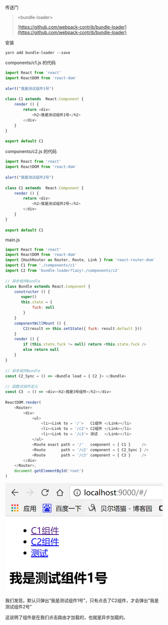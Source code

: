 传送门

> &lt;bundle-loader&gt;
>
> [https://github.com/webpack-contrib/bundle-loader](https://github.com/webpack-contrib/bundle-loader)

安装

```
yarn add bundle-loader --save
```

components/c1.js 的代码

```js
import React from 'react'
import ReactDOM from 'react-dom'

alert("我是测试组件1号")

class C1 extends  React.Component {
    render () {
        return <div>
            <h2>我是测试组件1号</h2>
        </div>
    }
}

export default C1
```

components/c2.js 的代码

```js
import React from 'react'
import ReactDOM from 'react-dom'

alert("我是测试组件2号")

class C1 extends  React.Component {
    render () {
        return <div>
            <h2>我是测试组件2号</h2>
        </div>
    }
}

export default C1
```

main.js

```js
import React from 'react'
import ReactDOM from 'react-dom'
import {HashRouter as Router, Route, Link } from 'react-router-dom'
import C1 from './components/c1'
import C2 from 'bundle-loader?lazy!./components/c2'

// 异步组件Bundle
class Bundle extends React.Component {
    constructor () {
       super()
       this.state = {
            fuck: null
        }
    }
    componentWillMount () {
        C2(result => this.setState({ fuck: result.default }))
    }
    render () {
        if (this.state.fuck != null) return <this.state.fuck />
        else return null
    }
}

// 异步组件Bundle
const C2_Sync = () => <Bundle load = { C2 }> </Bundle>

// 函数式组件定义
const C3  = () => <div><h2>我是3号组件</h2></div>

ReactDOM.render(
    <Router>
        <div>
            <ul>
                <li><Link to = '/'>   C1组件 </Link></li>
                <li><Link to = '/c2'> C2组件 </Link></li>
                <li><Link to = '/c3'> 测试   </Link></li>
            </ul>
            <Route exact path = '/'   component = { C1 }     />
            <Route       path = '/c2' component = { C2_Sync } />
            <Route       path = '/c3' component = { C3 }     />
        </div>
    </Router>,
    document.getElementById('root')
)
```

![](/assets/啊实打实大三的567uythgfimport.png)

我们发现，默认只弹出“我是测试组件1号”，只有点击了C2组件，才会弹出“我是测试组件2号”

这说明了组件是在我们点击路由才加载的，也就是异步加载的。

